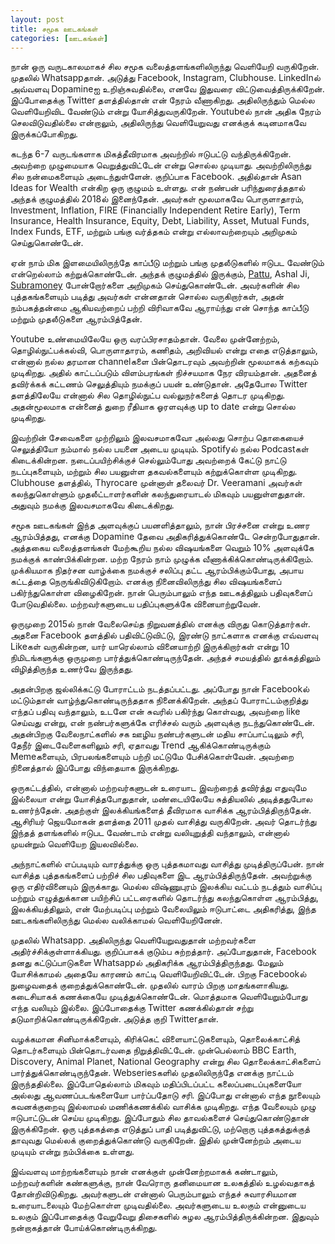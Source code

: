 ```yaml
---
layout: post
title: சமூக ஊடகங்கள்
categories: [ஊடகங்கள்]
---
```


நான் ஒரு வருடகாலமாகச் சில சமூக வலைத்தளங்களிலிருந்து வெளியேறி வருகிறேன். முதலில் Whatsappதான். அடுத்து Facebook, Instagram, Clubhouse. LinkedInல் அவ்வளவு Dopamineஐ உறிஞ்சுவதில்லை, எனவே இதுவரை விட்டுவைத்திருக்கிறேன். இப்போதைக்கு Twitter தளத்தில்தான் என் நேரம் வீணாகிறது. அதிலிருந்தும் மெல்ல வெளியேறிவிட வேண்டும் என்று யோசித்துவருகிறேன். Youtubeல் நான் அதிக நேரம் செலவிடுவதில்லை என்றாலும், அதிலிருந்து வெளியேறுவது எனக்குக் கடினமாகவே இருக்கப்போகிறது.

கடந்த 6-7 வருடங்களாக மிகத்தீவிரமாக அவற்றில் ஈடுபட்டு வந்திருக்கிறேன். அவற்றை முழுமையாக வெறுத்துவிட்டேன் என்று சொல்ல முடியாது. அவற்றிலிருந்து சில நன்மைகளையும் அடைந்துள்ளேன். குறிப்பாக Facebook. அதில்தான் Asan Ideas for Wealth என்கிற ஒரு குழுமம் உள்ளது. என் நண்பன் பரிந்துரைத்ததால் அந்தக் குழுமத்தில் 2018ல் இனைந்தேன். அவர்கள் மூலமாகவே பொருளாதாரம், Investment, Inflation, FIRE (Financially Independent Retire Early), Term Insurance, Health Insurance, Equity, Debt, Liability, Asset, Mutual Funds, Index Funds, ETF, மற்றும் பங்கு வர்த்தகம் என்று எல்லாவற்றையும் அறிமுகம் செய்துகொண்டேன். 

ஏன் நாம் மிக இளமையிலிருந்தே காப்பீடு மற்றும் பங்கு முதலீடுகளில்  ஈடுபட வேண்டும்  என்றெல்லாம் கற்றுக்கொண்டேன். அந்தக் குழுமத்தில் இருக்கும், [Pattu](freefincal.com), Ashal Ji, [Subramoney](subramoney.com) போன்றோர்களை அறிமுகம் செய்துகொண்டேன். அவர்களின் சில புத்தகங்களையும் படித்து அவர்கள் என்னதான் சொல்ல வருகிறார்கள், அதன் நம்பகத்தன்மை ஆகியவற்றைப் பற்றி விரிவாகவே ஆராய்ந்து என் சொந்த காப்பீடு மற்றும் முதலீடுகளை ஆரம்பித்தேன்.

Youtube உண்மையிலேயே ஒரு வரப்பிரசாதம்தான். வேலை முன்னேற்றம், தொழில்நுட்பக்கல்வி, பொருளாதாரம், கணிதம், அறிவியல் என்று எதை எடுத்தாலும், என்னால் நல்ல தரமான channelகளை பின்தொடரவும் அவற்றின் மூலமாகக் கற்கவும் முடிகிறது. அதில் காட்டப்படும் விளம்பரங்கள் நிச்சயமாக நேர விரயம்தான். அதனைத் தவிர்க்கக் கட்டணம் செலுத்தியும் நமக்குப் பயன் உண்டுதான். அதேபோல Twitter தளத்திலேயே என்னால் சில தொழில்நுட்ப வல்லுநர்களைத் தொடர முடிகிறது. அதன்மூலமாக என்னைத் துறை ரீதியாக ஓரளவுக்கு up to date என்று சொல்ல முடிகிறது.

 இவற்றின் சேவைகளை முற்றிலும் இலவசமாகவோ அல்லது சொற்ப தொகையைச் செலுத்தியோ நம்மால் நல்ல பயனை அடைய முடியும். Spotifyல் நல்ல Podcastகள் கிடைக்கின்றன. நடைப்பயிற்சிக்குச் செல்லும்போது அவற்றைக் கேட்டு நாட்டு நடப்புகளையும், மற்றும் சில பயனுள்ள தகவல்களையும் கற்றுக்கொள்ள முடிகிறது. Clubhouse தளத்தில், Thyrocare முன்னாள் தலைவர் Dr. Veeramani அவர்கள் கலந்துகொள்ளும் முதலீட்டாளர்களின் கலந்துரையாடல் மிகவும் பயனுள்ளதுதான். அதுவும் நமக்கு இலவசமாகவே கிடைக்கிறது.

சமூக ஊடகங்கள் இந்த அளவுக்குப் பயனளித்தாலும், நான் பிரச்சனை என்று உணர ஆரம்பித்தது, எனக்கு Dopamine தேவை அதிகரித்துக்கொண்டே சென்றபோதுதான். அத்தகைய வலைத்தளங்கள் மேற்கூறிய நல்ல விஷயங்களை வெறும் 10% அளவுக்கே நமக்குக் காண்பிக்கின்றன. மற்ற நேரம் நாம் முழுக்க வீணாக்கிக்கொண்டிருக்கிறோம். முக்கியமாக நிதர்சன வாழ்க்கை நமக்குச் சலிப்பு தட்ட ஆரம்பிக்கும்போது, அபாய கட்டத்தை நெருங்கிவிடுகிறோம். எனக்கு நினைவிலிருந்து சில விஷயங்களைப் பகிர்ந்துகொள்ள விழைகிறேன். நான் பெரும்பாலும் எந்த ஊடகத்திலும் பதிவுகளைப் போடுவதில்லை. மற்றவர்களுடைய பதிப்புகளுக்கே வினையாற்றுவேன். 

ஒருமுறை 2015ல் நான் வேலைசெய்த நிறுவனத்தில் எனக்கு விருது கொடுத்தார்கள். அதனை Facebook தளத்தில் பதிவிட்டுவிட்டு, இரண்டு நாட்களாக எனக்கு எவ்வளவு Likeகள் வருகின்றன, யார் யாரெல்லாம் வினையாற்றி இருக்கிறார்கள் என்று 10 நிமிடங்களுக்கு ஒருமுறை பார்த்துக்கொண்டிருந்தேன். அந்தச் சமயத்தில் தூக்கத்திலும் விழித்திருந்த உணர்வே இருந்தது. 

அதன்பிறகு ஜல்லிக்கட்டு போராட்டம் நடத்தப்பட்டது. அப்போது நான் Facebookல் மட்டும்தான் வாழ்ந்துகொண்டிருந்ததாக நினைக்கிறேன். அந்தப் போராட்டம்குறித்து எந்தப் பதிவு வந்தாலும், உடனே என் சுவரில் பகிர்ந்து கொள்வது, அவற்றை like செய்வது என்று, என் நண்பர்களுக்கே எரிச்சல் வரும் அளவுக்கு நடந்துகொண்டேன். அதன்பிறகு வேலைநாட்களில் சக ஊழிய நண்பர்களுடன் மதிய சாப்பாட்டிலும் சரி, தேநீர் இடைவேளைகளிலும் சரி, ஏதாவது Trend ஆகிக்கொண்டிருக்கும் Memeகளையும், பிரபலங்களையும் பற்றி மட்டுமே பேசிக்கொள்வேன். அவற்றை நினைத்தால் இப்போது விந்தையாக இருக்கிறது.

ஒருகட்டத்தில், என்னால் மற்றவர்களுடன் உரையாட இவற்றைத் தவிர்த்து எதுவுமே இல்லையா என்று யோசித்தபோதுதான், மண்டையிலேயே சுத்தியலில் அடித்ததுபோல உணர்ந்தேன். அதற்குள் இலக்கியங்களைத் தீவிரமாக வாசிக்க ஆரம்பித்திருந்தேன். ஆசிரியர் ஜெயமோகன் தளத்தை 2011 முதல் வாசித்து வருகிறேன். அவர் தொடர்ந்து இந்தத் தளங்களில் ஈடுபட வேண்டாம் என்று வலியுறுத்தி வந்தாலும், என்னால் முயன்றும் வெளியேற இயலவில்லை. 

அந்நாட்களில் எப்படியும் வாரத்துக்கு ஒரு புத்தகமாவது வாசித்து முடித்திருப்பேன். நான் வாசித்த புத்தகங்களைப் பற்றிச் சில பதிவுகளை இட ஆரம்பித்திருந்தேன். அவற்றுக்கு ஒரு எதிர்வினையும் இருக்காது. மெல்ல விஷ்ணுபுரம் இலக்கிய வட்டம் நடத்தும் வாசிப்பு மற்றும் எழுத்துக்கான பயிற்சிப் பட்டரைகளில் தொடர்ந்து கலந்துகொள்ள ஆரம்பித்து, இலக்கியத்திலும், என் மேற்படிப்பு மற்றும் வேலையிலும் ஈடுபாட்டை அதிகரித்து, இந்த ஊடகங்களிலிருந்து மெல்ல வலிக்காமல் வெளியேறினேன். 

முதலில் Whatsapp. அதிலிருந்து வெளியேறுவதுதான் மற்றவர்களை அதிர்ச்சிக்குள்ளாக்கியது. குறிப்பாகக் குடும்ப சுற்றத்தார். அப்போதுதான், Facebook தனது கட்டுப்பாடுகளை Whatsappல் அதிகரிக்க ஆரம்பித்திருந்தது. மேலும் யோசிக்காமல் அதையே காரணம் காட்டி வெளியேறிவிட்டேன். பிறகு Facebookல் நுழைவதைக் குறைத்துக்கொண்டேன். முதலில் வாரம் பிறகு மாதங்களாகியது. கடைசியாகக் கணக்கையே முடித்துக்கொண்டேன். மொத்தமாக வெளியேறும்போது எந்த வலியும் இல்லை. இப்போதைக்கு Twitter கணக்கில்தான் சற்று தடுமாறிக்கொண்டிருக்கிறேன். அடுத்த குறி Twitterதான்.

வழக்கமான சினிமாக்களையும், கிரிக்கெட் விளையாட்டுகளையும், தொலைக்காட்சித் தொடர்களையும் பின்தொடர்வதை நிறுத்திவிட்டேன். முன்பெல்லாம் BBC Earth, Discovery, Animal Planet, National Geography என்று சில தொலைக்காட்சிகளைப் பார்த்துக்கொண்டிருந்தேன். Webseriesகளில் முதலிலிருந்தே எனக்கு நாட்டம் இருந்ததில்லை. இப்போதெல்லாம் மிகவும் மதிப்பிடப்பட்ட கலைப்படைப்புகளையோ அல்லது ஆவணப்படங்களையோ பார்ப்பதோடு சரி. இப்போது என்னால் எந்த நூலையும் கவனக்குறைவு இல்லாமல் மணிக்கணக்கில் வாசிக்க முடிகிறது. எந்த வேலையும் முழு ஈடுபாட்டுடன் செய்ய முடிகிறது. இப்போதும் சில தாவல்களைச் செய்துகொண்டுதான் இருக்கிறேன். ஒரு புத்தகத்தை எடுத்துப் பாதி படித்துவிட்டு, மற்றொரு புத்தகத்துக்குத் தாவுவது மெல்லக் குறைத்துக்கொண்டு வருகிறேன். இதில் முன்னேற்றம் அடைய முடியும் என்று நம்பிக்கை உள்ளது.

இவ்வளவு மாற்றங்களையும் நான் எனக்குள் முன்னேற்றமாகக் கண்டாலும், மற்றவர்களின் கண்களுக்கு, நான் வேரொரு தனிமையான உலகத்தில் உழல்வதாகத் தோன்றிவிடுகிறது. அவர்களுடன் என்னால் பெரும்பாலும் எந்தச் சுவாரசியமான உரையாடலையும் மேற்கொள்ள முடிவதில்லை. அவர்களுடைய உலகும் என்னுடைய உலகும் இப்போதைக்கு வேறுவேறு திசைகளில் சுழல ஆரம்பித்திருக்கின்றன. இதுவும் நன்றாகத்தான் போய்க்கொண்டிருக்கிறது.

